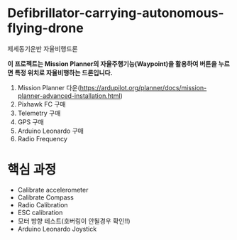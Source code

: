 # Defibrillator-carrying-autonomous-flying-drone
제세동기운반 자율비행드론

**이 프로젝트는 Mission Planner의 자율주행기능(Waypoint)을 활용하여 버튼을 누르면 특정 위치로 자율비행하는 드론입니다.**

1. Mission Planner 다운(https://ardupilot.org/planner/docs/mission-planner-advanced-installation.html)
2. Pixhawk FC 구매
3. Telemetry 구매
4. GPS 구매
5. Arduino Leonardo 구매
6. Radio Frequency

# 핵심 과정
- Calibrate accelerometer
- Calibrate Compass
- Radio Calibration
- ESC calibration
- 모터 방향 테스트(호버링이 안될경우 확인!!)
- Arduino Leonardo Joystick
